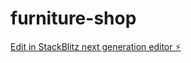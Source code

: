 # furniture-shop

[Edit in StackBlitz next generation editor ⚡️](https://stackblitz.com/~/github.com/HarryAdney/furniture-shop)